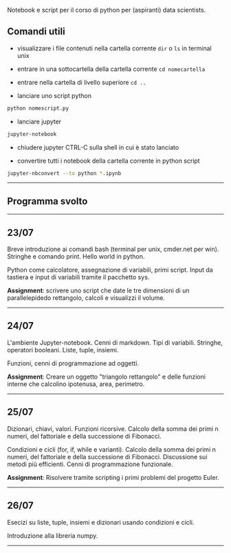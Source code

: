 Notebook e script per il corso di python per (aspiranti) data scientists.


Comandi utili
--------
* visualizzare i file contenuti nella cartella corrente
`dir` o `ls` in terminal unix

* entrare in una sottocartella della cartella corrente
`cd nomecartella`

* entrare nella cartella di livello superiore
`cd ..`

* lanciare uno script python
```bash
python nomescript.py
```

* lanciare jupyter
```bash
jupyter-notebook
```

* chiudere jupyter
CTRL-C sulla shell in cui è stato lanciato

* convertire tutti i notebook della cartella corrente in python script
```bash
jupyter-nbconvert --to python *.ipynb
```




--------

Programma svolto
--------

--------


23/07
--------
Breve introduzione ai comandi bash (terminal per unix, cmder.net per win).
Stringhe e comando print. Hello world in python.

Python come calcolatore, assegnazione di variabili, primi script. Input da tastiera e input di variabili tramite il pacchetto sys.

**Assignment**: scrivere uno script che date le tre dimensioni di un parallelepidedo rettangolo, calcoli e visualizzi il volume.

--------


24/07
--------
L'ambiente Jupyter-notebook. Cenni di markdown.
Tipi di variabili. Stringhe, operatori booleani. Liste, tuple, insiemi.

Funzioni, cenni di programmazione ad oggetti.

**Assignment**: Creare un oggetto "triangolo rettangolo" e delle funzioni interne che calcolino ipotenusa, area, perimetro.

--------


25/07
--------
Dizionari, chiavi, valori.
Funzioni ricorsive. Calcolo della somma dei primi n numeri, del fattoriale e della successione di Fibonacci.

Condizioni e cicli (for, if, while e varianti). Calcolo della somma dei primi n numeri, del fattoriale e della successione di Fibonacci. Discussione sui metodi più efficienti. Cenni di programmazione funzionale.

**Assignment**: Risolvere tramite scripting i primi problemi del progetto Euler.

--------

26/07
--------
Esecizi su liste, tuple, insiemi e dizionari usando condizioni e cicli.

Introduzione alla libreria numpy.

--------
